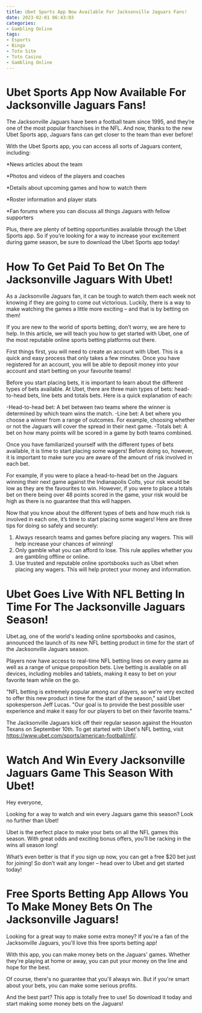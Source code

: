 ```yaml
---
title: Ubet Sports App Now Available For Jacksonville Jaguars Fans!
date: 2023-02-01 06:43:03
categories:
- Gambling Online
tags:
- Esports
- Bingo
- Toto Site
- Toto Casino
- Gambling Online
---
```



#  Ubet Sports App Now Available For Jacksonville Jaguars Fans!

The Jacksonville Jaguars have been a football team since 1995, and they’re one of the most popular franchises in the NFL. And now, thanks to the new Ubet Sports app, Jaguars fans can get closer to the team than ever before!

With the Ubet Sports app, you can access all sorts of Jaguars content, including:

*News articles about the team

*Photos and videos of the players and coaches

*Details about upcoming games and how to watch them

*Roster information and player stats

*Fan forums where you can discuss all things Jaguars with fellow supporters

Plus, there are plenty of betting opportunities available through the Ubet Sports app. So if you’re looking for a way to increase your excitement during game season, be sure to download the Ubet Sports app today!

#  How To Get Paid To Bet On The Jacksonville Jaguars With Ubet!

As a Jacksonville Jaguars fan, it can be tough to watch them each week not knowing if they are going to come out victorious. Luckily, there is a way to make watching the games a little more exciting – and that is by betting on them!

If you are new to the world of sports betting, don’t worry, we are here to help. In this article, we will teach you how to get started with Ubet, one of the most reputable online sports betting platforms out there.

First things first, you will need to create an account with Ubet. This is a quick and easy process that only takes a few minutes. Once you have registered for an account, you will be able to deposit money into your account and start betting on your favourite teams!

Before you start placing bets, it is important to learn about the different types of bets available. At Ubet, there are three main types of bets: head-to-head bets, line bets and totals bets. Here is a quick explanation of each:

-Head-to-head bet: A bet between two teams where the winner is determined by which team wins the match.
-Line bet: A bet where you choose a winner from a range of outcomes. For example, choosing whether or not the Jaguars will cover the spread in their next game. 
-Totals bet: A bet on how many points will be scored in a game by both teams combined.

Once you have familiarized yourself with the different types of bets available, it is time to start placing some wagers! Before doing so, however, it is important to make sure you are aware of the amount of risk involved in each bet.

For example, if you were to place a head-to-head bet on the Jaguars winning their next game against the Indianapolis Colts, your risk would be low as they are the favourites to win. However, if you were to place a totals bet on there being over 48 points scored in the game, your risk would be high as there is no guarantee that this will happen.

Now that you know about the different types of bets and how much risk is involved in each one, it’s time to start placing some wagers! Here are three tips for doing so safely and securely:

1) Always research teams and games before placing any wagers. This will help increase your chances of winning! 
2) Only gamble what you can afford to lose. This rule applies whether you are gambling offline or online. 
3) Use trusted and reputable online sportsbooks such as Ubet when placing any wagers. This will help protect your money and information.

#  Ubet Goes Live With NFL Betting In Time For The Jacksonville Jaguars Season!

Ubet.ag, one of the world's leading online sportsbooks and casinos, announced the launch of its new NFL betting product in time for the start of the Jacksonville Jaguars season.

Players now have access to real-time NFL betting lines on every game as well as a range of unique proposition bets. Live betting is available on all devices, including mobiles and tablets, making it easy to bet on your favorite team while on the go.

"NFL betting is extremely popular among our players, so we're very excited to offer this new product in time for the start of the season," said Ubet spokesperson Jeff Lucas. "Our goal is to provide the best possible user experience and make it easy for our players to bet on their favorite teams."

The Jacksonville Jaguars kick off their regular season against the Houston Texans on September 10th. To get started with Ubet's NFL betting, visit https://www.ubet.com/sports/american-football/nfl/.

#  Watch And Win Every Jacksonville Jaguars Game This Season With Ubet!

Hey everyone,

Looking for a way to watch and win every Jaguars game this season? Look no further than Ubet!

Ubet is the perfect place to make your bets on all the NFL games this season. With great odds and exciting bonus offers, you’ll be racking in the wins all season long!

What’s even better is that if you sign up now, you can get a free $20 bet just for joining! So don’t wait any longer – head over to Ubet and get started today!

#  Free Sports Betting App Allows You To Make Money Bets On The Jacksonville Jaguars!

Looking for a great way to make some extra money? If you're a fan of the Jacksonville Jaguars, you'll love this free sports betting app!

With this app, you can make money bets on the Jaguars' games. Whether they're playing at home or away, you can put your money on the line and hope for the best.

Of course, there's no guarantee that you'll always win. But if you're smart about your bets, you can make some serious profits.

And the best part? This app is totally free to use! So download it today and start making some money bets on the Jaguars!